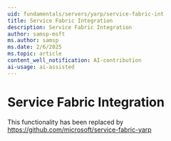 ```yaml
---
uid: fundamentals/servers/yarp/service-fabric-int
title: Service Fabric Integration
description: Service Fabric Integration
author: samsp-msft
ms.author: samsp
ms.date: 2/6/2025
ms.topic: article
content_well_notification: AI-contribution
ai-usage: ai-assisted
---
```


# Service Fabric Integration

This functionality has been replaced by https://github.com/microsoft/service-fabric-yarp
